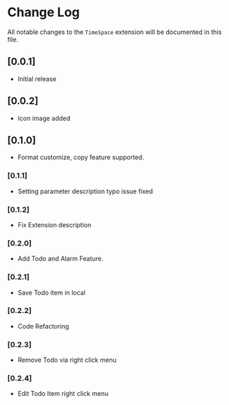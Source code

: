 # Change Log

All notable changes to the `TimeSpace` extension will be documented in this file.

<!--Check [Keep a Changelog](http://keepachangelog.com/) for recommendations on how to structure this file. -->

## [0.0.1]

- Initial release

## [0.0.2]

- Icon image added

## [0.1.0]

- Format customize, copy feature supported.

### [0.1.1]

- Setting parameter description typo issue fixed

### [0.1.2]

- Fix Extension description

### [0.2.0]

- Add Todo and Alarm Feature.

### [0.2.1]

- Save Todo item in local

### [0.2.2]

- Code Refactoring

### [0.2.3]

- Remove Todo via right click menu

### [0.2.4]

- Edit Todo Item right click menu
